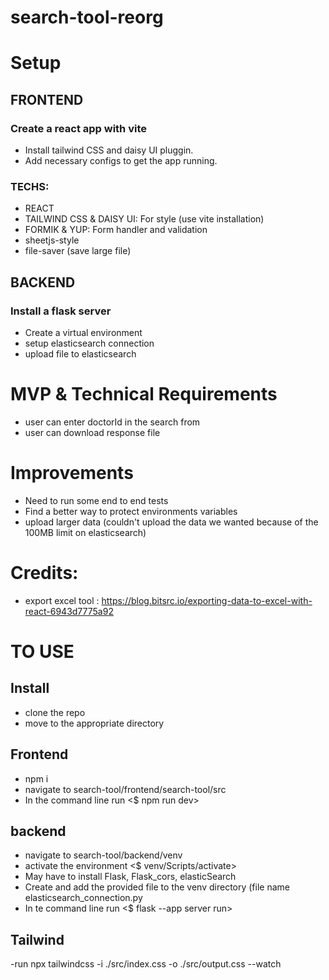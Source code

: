 # search-tool-reorg


# Setup
## FRONTEND
### Create a react app with vite
- Install tailwind CSS and daisy UI pluggin.
- Add necessary configs to get the app running.
### TECHS:
- REACT
- TAILWIND CSS & DAISY UI: For style (use vite installation)
- FORMIK & YUP: Form handler and validation
- sheetjs-style 
- file-saver (save large file)

## BACKEND
### Install a flask server 
- Create a virtual environment
- setup elasticsearch connection
- upload file to elasticsearch


# MVP & Technical Requirements
- user can enter doctorId in the search from
- user can download response file

# Improvements
- Need to run some end to end tests
- Find a better way to protect environments variables
- upload larger data (couldn't upload the data we wanted because of the 100MB limit on elasticsearch)

# Credits:
- export excel tool : https://blog.bitsrc.io/exporting-data-to-excel-with-react-6943d7775a92

# TO USE

## Install
- clone the repo
- move to the appropriate directory
## Frontend
- npm i
- navigate to search-tool/frontend/search-tool/src
- In the command line run <$ npm run dev>
## backend
- navigate to search-tool/backend/venv
- activate the environment <$ venv/Scripts/activate>
- May have to install Flask, Flask_cors, elasticSearch
- Create and add the provided file to the venv directory (file name elasticsearch_connection.py
- In te command line run <$ flask --app server run>
## Tailwind
-run npx tailwindcss -i ./src/index.css -o ./src/output.css --watch



